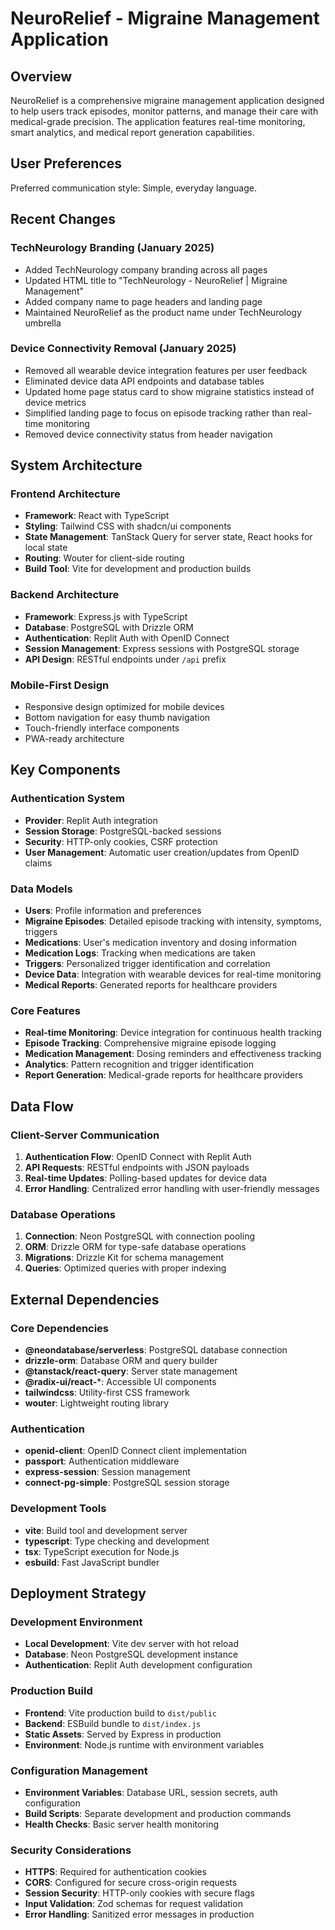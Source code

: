 # NeuroRelief - Migraine Management Application

## Overview

NeuroRelief is a comprehensive migraine management application designed to help users track episodes, monitor patterns, and manage their care with medical-grade precision. The application features real-time monitoring, smart analytics, and medical report generation capabilities.

## User Preferences

Preferred communication style: Simple, everyday language.

## Recent Changes

### TechNeurology Branding (January 2025)
- Added TechNeurology company branding across all pages
- Updated HTML title to "TechNeurology - NeuroRelief | Migraine Management"
- Added company name to page headers and landing page
- Maintained NeuroRelief as the product name under TechNeurology umbrella

### Device Connectivity Removal (January 2025)
- Removed all wearable device integration features per user feedback
- Eliminated device data API endpoints and database tables
- Updated home page status card to show migraine statistics instead of device metrics
- Simplified landing page to focus on episode tracking rather than real-time monitoring
- Removed device connectivity status from header navigation

## System Architecture

### Frontend Architecture
- **Framework**: React with TypeScript
- **Styling**: Tailwind CSS with shadcn/ui components
- **State Management**: TanStack Query for server state, React hooks for local state
- **Routing**: Wouter for client-side routing
- **Build Tool**: Vite for development and production builds

### Backend Architecture
- **Framework**: Express.js with TypeScript
- **Database**: PostgreSQL with Drizzle ORM
- **Authentication**: Replit Auth with OpenID Connect
- **Session Management**: Express sessions with PostgreSQL storage
- **API Design**: RESTful endpoints under `/api` prefix

### Mobile-First Design
- Responsive design optimized for mobile devices
- Bottom navigation for easy thumb navigation
- Touch-friendly interface components
- PWA-ready architecture

## Key Components

### Authentication System
- **Provider**: Replit Auth integration
- **Session Storage**: PostgreSQL-backed sessions
- **Security**: HTTP-only cookies, CSRF protection
- **User Management**: Automatic user creation/updates from OpenID claims

### Data Models
- **Users**: Profile information and preferences
- **Migraine Episodes**: Detailed episode tracking with intensity, symptoms, triggers
- **Medications**: User's medication inventory and dosing information
- **Medication Logs**: Tracking when medications are taken
- **Triggers**: Personalized trigger identification and correlation
- **Device Data**: Integration with wearable devices for real-time monitoring
- **Medical Reports**: Generated reports for healthcare providers

### Core Features
- **Real-time Monitoring**: Device integration for continuous health tracking
- **Episode Tracking**: Comprehensive migraine episode logging
- **Medication Management**: Dosing reminders and effectiveness tracking
- **Analytics**: Pattern recognition and trigger identification
- **Report Generation**: Medical-grade reports for healthcare providers

## Data Flow

### Client-Server Communication
1. **Authentication Flow**: OpenID Connect with Replit Auth
2. **API Requests**: RESTful endpoints with JSON payloads
3. **Real-time Updates**: Polling-based updates for device data
4. **Error Handling**: Centralized error handling with user-friendly messages

### Database Operations
1. **Connection**: Neon PostgreSQL with connection pooling
2. **ORM**: Drizzle ORM for type-safe database operations
3. **Migrations**: Drizzle Kit for schema management
4. **Queries**: Optimized queries with proper indexing

## External Dependencies

### Core Dependencies
- **@neondatabase/serverless**: PostgreSQL database connection
- **drizzle-orm**: Database ORM and query builder
- **@tanstack/react-query**: Server state management
- **@radix-ui/react-***: Accessible UI components
- **tailwindcss**: Utility-first CSS framework
- **wouter**: Lightweight routing library

### Authentication
- **openid-client**: OpenID Connect client implementation
- **passport**: Authentication middleware
- **express-session**: Session management
- **connect-pg-simple**: PostgreSQL session storage

### Development Tools
- **vite**: Build tool and development server
- **typescript**: Type checking and development
- **tsx**: TypeScript execution for Node.js
- **esbuild**: Fast JavaScript bundler

## Deployment Strategy

### Development Environment
- **Local Development**: Vite dev server with hot reload
- **Database**: Neon PostgreSQL development instance
- **Authentication**: Replit Auth development configuration

### Production Build
- **Frontend**: Vite production build to `dist/public`
- **Backend**: ESBuild bundle to `dist/index.js`
- **Static Assets**: Served by Express in production
- **Environment**: Node.js runtime with environment variables

### Configuration Management
- **Environment Variables**: Database URL, session secrets, auth configuration
- **Build Scripts**: Separate development and production commands
- **Health Checks**: Basic server health monitoring

### Security Considerations
- **HTTPS**: Required for authentication cookies
- **CORS**: Configured for secure cross-origin requests
- **Session Security**: HTTP-only cookies with secure flags
- **Input Validation**: Zod schemas for request validation
- **Error Handling**: Sanitized error messages in production